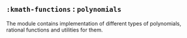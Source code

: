 ## `:kmath-functions` : `polynomials`

The module contains implementation of different types of polynomials, rational functions and utilities for them.
